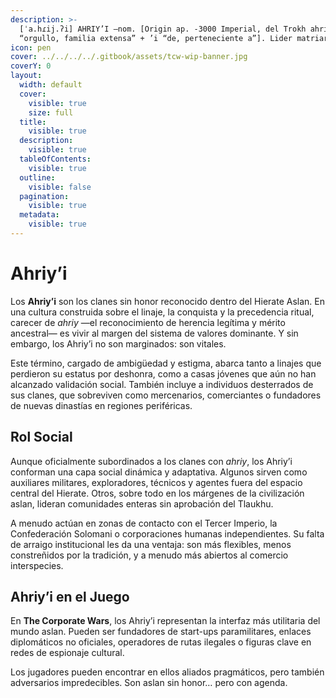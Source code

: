 ```yaml
---
description: >-
  [ˈa.hɾij.ʔi] AHRIY’I –nom. [Origin ap. -3000 Imperial, del Trokh ahriy
  “orgullo, familia extensa” + ’i “de, perteneciente a”]. Lider matriarca Aslan.
icon: pen
cover: ../../../../.gitbook/assets/tcw-wip-banner.jpg
coverY: 0
layout:
  width: default
  cover:
    visible: true
    size: full
  title:
    visible: true
  description:
    visible: true
  tableOfContents:
    visible: true
  outline:
    visible: false
  pagination:
    visible: true
  metadata:
    visible: true
---
```


# Ahriy’i

Los **Ahriy’i** son los clanes sin honor reconocido dentro del Hierate Aslan. En una cultura construida sobre el linaje, la conquista y la precedencia ritual, carecer de *ahriy* —el reconocimiento de herencia legítima y mérito ancestral— es vivir al margen del sistema de valores dominante. Y sin embargo, los Ahriy’i no son marginados: son vitales.

Este término, cargado de ambigüedad y estigma, abarca tanto a linajes que perdieron su estatus por deshonra, como a casas jóvenes que aún no han alcanzado validación social. También incluye a individuos desterrados de sus clanes, que sobreviven como mercenarios, comerciantes o fundadores de nuevas dinastías en regiones periféricas.

## Rol Social

Aunque oficialmente subordinados a los clanes con *ahriy*, los Ahriy’i conforman una capa social dinámica y adaptativa. Algunos sirven como auxiliares militares, exploradores, técnicos y agentes fuera del espacio central del Hierate. Otros, sobre todo en los márgenes de la civilización aslan, lideran comunidades enteras sin aprobación del Tlaukhu.

A menudo actúan en zonas de contacto con el Tercer Imperio, la Confederación Solomani o corporaciones humanas independientes. Su falta de arraigo institucional les da una ventaja: son más flexibles, menos constreñidos por la tradición, y a menudo más abiertos al comercio interspecies.

## Ahriy’i en el Juego

En **The Corporate Wars**, los Ahriy’i representan la interfaz más utilitaria del mundo aslan. Pueden ser fundadores de start-ups paramilitares, enlaces diplomáticos no oficiales, operadores de rutas ilegales o figuras clave en redes de espionaje cultural.

Los jugadores pueden encontrar en ellos aliados pragmáticos, pero también adversarios impredecibles. Son aslan sin honor… pero con agenda.
